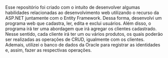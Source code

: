 Esse repositório foi criado com o intuito de desenvolver algumas habilidades relacionadas ao desenvolvimento web utilizando o recurso da ASP.NET juntamente com o Entity Framework. Dessa forma, desenvolvi um programa web que cadastra, ler, edita e exclui usuários. Além disso, o programa irá ter uma abordagem que irá agregar os clientes cadastrado. Nesse sentido, cada cliente irá ter um ou vários produtos, os quais poderão ser realizadas as operações de CRUD, igualmente com os clientes. Ademais, utilizei o banco de dados da Oracle para registrar as identidades e, assim, fazer as respectivas operações.
